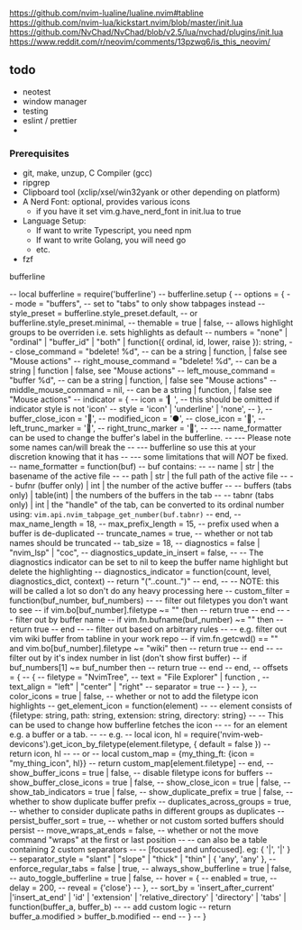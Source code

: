 https://github.com/nvim-lualine/lualine.nvim#tabline
https://github.com/nvim-lua/kickstart.nvim/blob/master/init.lua
https://github.com/NvChad/NvChad/blob/v2.5/lua/nvchad/plugins/init.lua
https://www.reddit.com/r/neovim/comments/13pzwq6/is_this_neovim/

## todo
* neotest
* window manager
* testing
* eslint / prettier
* 

    
### Prerequisites
* git, make, unzup, C Compiler (gcc)
* ripgrep
* Clipboard tool (xclip/xsel/win32yank or other depending on platform)
* A Nerd Font: optional, provides various icons
  * if you have it set vim.g.have_nerd_font in init.lua to true
* Language Setup:
  * If want to write Typescript, you need npm
  * If want to write Golang, you will need go
  * etc.
* fzf



bufferline

-- local bufferline = require('bufferline')
--     bufferline.setup {
--         options = {
--             mode = "buffers", -- set to "tabs" to only show tabpages instead
--             style_preset = bufferline.style_preset.default, -- or bufferline.style_preset.minimal,
--             themable = true | false, -- allows highlight groups to be overriden i.e. sets highlights as default
--             numbers = "none" | "ordinal" | "buffer_id" | "both" | function({ ordinal, id, lower, raise }): string,
--             close_command = "bdelete! %d",       -- can be a string | function, | false see "Mouse actions"
--             right_mouse_command = "bdelete! %d", -- can be a string | function | false, see "Mouse actions"
--             left_mouse_command = "buffer %d",    -- can be a string | function, | false see "Mouse actions"
--             middle_mouse_command = nil,          -- can be a string | function, | false see "Mouse actions"
--             indicator = {
--                 icon = '▎', -- this should be omitted if indicator style is not 'icon'
--                 style = 'icon' | 'underline' | 'none',
--             },
--             buffer_close_icon = '󰅖',
--             modified_icon = '●',
--             close_icon = '',
--             left_trunc_marker = '',
--             right_trunc_marker = '',
--             --- name_formatter can be used to change the buffer's label in the bufferline.
--             --- Please note some names can/will break the
--             --- bufferline so use this at your discretion knowing that it has
--             --- some limitations that will *NOT* be fixed.
--             name_formatter = function(buf)  -- buf contains:
--                   -- name                | str        | the basename of the active file
--                   -- path                | str        | the full path of the active file
--                   -- bufnr (buffer only) | int        | the number of the active buffer
--                   -- buffers (tabs only) | table(int) | the numbers of the buffers in the tab
--                   -- tabnr (tabs only)   | int        | the "handle" of the tab, can be converted to its ordinal number using: `vim.api.nvim_tabpage_get_number(buf.tabnr)`
--             end,
--             max_name_length = 18,
--             max_prefix_length = 15, -- prefix used when a buffer is de-duplicated
--             truncate_names = true, -- whether or not tab names should be truncated
--             tab_size = 18,
--             diagnostics = false | "nvim_lsp" | "coc",
--             diagnostics_update_in_insert = false,
--             -- The diagnostics indicator can be set to nil to keep the buffer name highlight but delete the highlighting
--             diagnostics_indicator = function(count, level, diagnostics_dict, context)
--                 return "("..count..")"
--             end,
--             -- NOTE: this will be called a lot so don't do any heavy processing here
--             custom_filter = function(buf_number, buf_numbers)
--                 -- filter out filetypes you don't want to see
--                 if vim.bo[buf_number].filetype ~= "<i-dont-want-to-see-this>" then
--                     return true
--                 end
--                 -- filter out by buffer name
--                 if vim.fn.bufname(buf_number) ~= "<buffer-name-I-dont-want>" then
--                     return true
--                 end
--                 -- filter out based on arbitrary rules
--                 -- e.g. filter out vim wiki buffer from tabline in your work repo
--                 if vim.fn.getcwd() == "<work-repo>" and vim.bo[buf_number].filetype ~= "wiki" then
--                     return true
--                 end
--                 -- filter out by it's index number in list (don't show first buffer)
--                 if buf_numbers[1] ~= buf_number then
--                     return true
--                 end
--             end,
--             offsets = {
--                 {
--                     filetype = "NvimTree",
--                     text = "File Explorer" | function ,
--                     text_align = "left" | "center" | "right"
--                     separator = true
--                 }
--             },
--             color_icons = true | false, -- whether or not to add the filetype icon highlights
--             get_element_icon = function(element)
--               -- element consists of {filetype: string, path: string, extension: string, directory: string}
--               -- This can be used to change how bufferline fetches the icon
--               -- for an element e.g. a buffer or a tab.
--               -- e.g.
--               local icon, hl = require('nvim-web-devicons').get_icon_by_filetype(element.filetype, { default = false })
--               return icon, hl
--               -- or
--               local custom_map = {my_thing_ft: {icon = "my_thing_icon", hl}}
--               return custom_map[element.filetype]
--             end,
--             show_buffer_icons = true | false, -- disable filetype icons for buffers
--             show_buffer_close_icons = true | false,
--             show_close_icon = true | false,
--             show_tab_indicators = true | false,
--             show_duplicate_prefix = true | false, -- whether to show duplicate buffer prefix
--             duplicates_across_groups = true, -- whether to consider duplicate paths in different groups as duplicates
--             persist_buffer_sort = true, -- whether or not custom sorted buffers should persist
--             move_wraps_at_ends = false, -- whether or not the move command "wraps" at the first or last position
--             -- can also be a table containing 2 custom separators
--             -- [focused and unfocused]. eg: { '|', '|' }
--             separator_style = "slant" | "slope" | "thick" | "thin" | { 'any', 'any' },
--             enforce_regular_tabs = false | true,
--             always_show_bufferline = true | false,
--             auto_toggle_bufferline = true | false,
--             hover = {
--                 enabled = true,
--                 delay = 200,
--                 reveal = {'close'}
--             },
--             sort_by = 'insert_after_current' |'insert_at_end' | 'id' | 'extension' | 'relative_directory' | 'directory' | 'tabs' | function(buffer_a, buffer_b)
--                 -- add custom logic
--                 return buffer_a.modified > buffer_b.modified
--             end
--         }
--     }